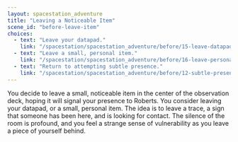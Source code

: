 ```yaml
---
layout: spacestation_adventure
title: "Leaving a Noticeable Item"
scene_id: "before-leave-item"
choices:
  - text: "Leave your datapad."
    link: "/spacestation/spacestation_adventure/before/15-leave-datapad"
  - text: "Leave a small, personal item."
    link: "/spacestation/spacestation_adventure/before/16-leave-personal-item"
  - text: "Return to attempting subtle presence."
    link: "/spacestation/spacestation_adventure/before/12-subtle-presence"
---
```


You decide to leave a small, noticeable item in the center of the observation deck, hoping it will signal your presence to Roberts. You consider leaving your datapad, or a small, personal item. The idea is to leave a trace, a sign that someone has been here, and is looking for contact. The silence of the room is profound, and you feel a strange sense of vulnerability as you leave a piece of yourself behind.
